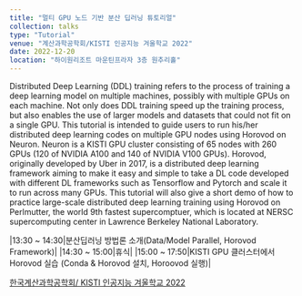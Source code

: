 ```yaml
---
title: "멀티 GPU 노드 기반 분산 딥러닝 튜토리얼"
collection: talks
type: "Tutorial"
venue: "계산과학공학회/KISTI 인공지능 겨울학교 2022"
date: 2022-12-20
location: "하이원리조트 마운틴프라자 3층 원추리홀"
---
```


Distributed Deep Learning (DDL) training refers to the process of training a deep learning model on multiple machines, possibly with multiple GPUs on each machine. Not only does DDL training speed up the training process, but also enables the use of larger models and datasets that could not fit on a single GPU. This tutorial is intended to guide users to run his/her distributed deep learning codes on multiple GPU nodes using Horovod on Neuron. Neuron is a KISTI GPU cluster consisting of 65 nodes with 260 GPUs (120 of NVIDIA A100 and 140 of NVIDIA V100 GPUs). Horovod, originally developed by Uber in 2017, is a distributed deep learning framework aiming to make it easy and simple to take a DL code developed with different DL frameworks such as Tensorflow and Pytorch and scale it to run across many GPUs. This tutorial will also give a short demo of how to practice large-scale distributed deep learning training using Horovod on Perlmutter, the world 9th fastest supercomptuer, which is located at NERSC supercomputing center in Lawrence Berkeley National Laboratory.

|13:30 ~ 14:30|분산딥러닝 방법론 소개(Data/Model Parallel, Horovod Framework)|
|14:30 ~ 15:00|휴식|
|15:00 ~ 17:50|KISTI GPU 클러스터에서 Horovod 실습 (Conda & Horovod 설치, Horoovod 실행)|

[한국계산과학공학회/ KISTI 인공지능 겨울학교 2022](http://www.cse.or.kr/board/notice/106)
